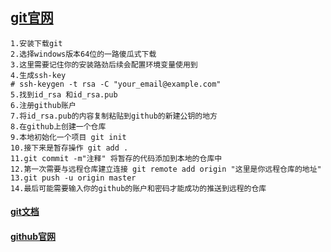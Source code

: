 ## [git官网](https://git-scm.com/)
    1.安装下载git
    2.选择windows版本64位的一路傻瓜式下载
    3.这里需要记住你的安装路劲后续会配置环境变量使用到
    4.生成ssh-key
    # ssh-keygen -t rsa -C "your_email@example.com"
    5.找到id_rsa 和id_rsa.pub
    6.注册github账户
    7.将id_rsa.pub的内容复制粘贴到github的新建公钥的地方
    8.在github上创建一个仓库
    9.本地初始化一个项目 git init
    10.接下来是暂存操作 git add .
    11.git commit -m"注释" 将暂存的代码添加到本地的仓库中
    12.第一次需要与远程仓库建立连接 git remote add origin "这里是你远程仓库的地址"
    13.git push -u origin master
    14.最后可能需要输入你的github的账户和密码才能成功的推送到远程的仓库
#### [git文档](https://git-scm.com/book/en/v2)
#### [github官网](https://github.com/)
